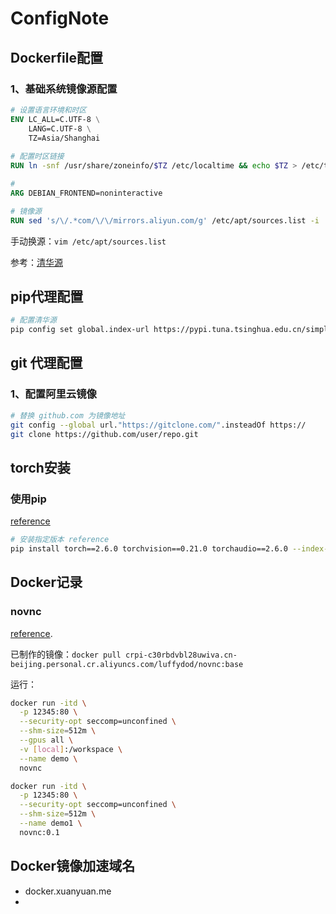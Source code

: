 # ConfigNote

## Dockerfile配置

### 1、基础系统镜像源配置

```dockerfile
# 设置语言环境和时区
ENV LC_ALL=C.UTF-8 \
    LANG=C.UTF-8 \
    TZ=Asia/Shanghai
    
# 配置时区链接
RUN ln -snf /usr/share/zoneinfo/$TZ /etc/localtime && echo $TZ > /etc/timezone

# 
ARG DEBIAN_FRONTEND=noninteractive

# 镜像源
RUN sed 's/\/.*com/\/\/mirrors.aliyun.com/g' /etc/apt/sources.list -i
```

手动换源：`vim /etc/apt/sources.list`

参考：[清华源](https://mirrors.tuna.tsinghua.edu.cn/help/ubuntu/)

## pip代理配置

```bash
# 配置清华源
pip config set global.index-url https://pypi.tuna.tsinghua.edu.cn/simple

```



## git 代理配置

### 1、配置阿里云镜像

```bash
# 替换 github.com 为镜像地址
git config --global url."https://gitclone.com/".insteadOf https://
git clone https://github.com/user/repo.git
```

## torch安装

### 使用pip

[reference](https://pytorch.org/get-started/previous-versions/)

```bash
# 安装指定版本 reference
pip install torch==2.6.0 torchvision==0.21.0 torchaudio==2.6.0 --index-url https://download.pytorch.org/whl/cu118

```



## Docker记录

### novnc

[reference](https://github.com/Tiryoh/docker-ros2-desktop-vnc/blob/master/jazzy/Dockerfile).

已制作的镜像：`docker pull crpi-c30rbdvbl28uwiva.cn-beijing.personal.cr.aliyuncs.com/luffydod/novnc:base`

运行：

```bash
docker run -itd \
  -p 12345:80 \
  --security-opt seccomp=unconfined \
  --shm-size=512m \
  --gpus all \
  -v [local]:/workspace \
  --name demo \
  novnc

docker run -itd \
  -p 12345:80 \
  --security-opt seccomp=unconfined \
  --shm-size=512m \
  --name demo1 \
  novnc:0.1
```

## Docker镜像加速域名

- docker.xuanyuan.me
- 

